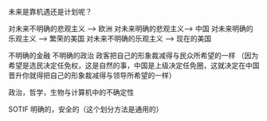 未来是靠机遇还是计划呢？

对未来不明确的悲观主义 --> 欧洲
对未来明确的悲观主义--> 中国
对未来明确的乐观主义 --> 繁荣的美国
对未来不明确的乐观主义 --> 现在的美国


不明确的金融
不明确的政治 政客把自己的形象裁减得与民众所希望的一样 （因为希望是选民决定任免权，这是自然的事，中国是上级决定任免圈，这就决定在中国晋升你就得把自己的形象裁减得与领导所希望的一样）

政治，哲学，生物与计算机中的不确定性

SOTIF 明确的，安全的（这个划分方法是通用的）